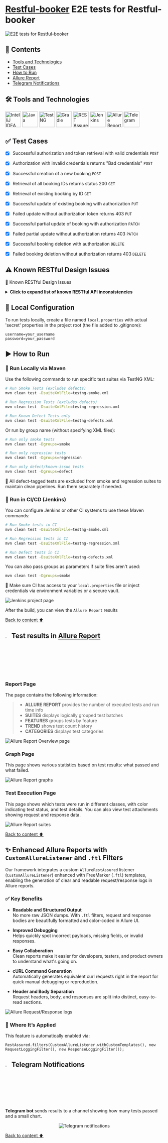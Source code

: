 # [Restful-booker](https://restful-booker.herokuapp.com/apidoc/index.html) E2E tests for Restful-booker
<img title="E2E tests for Restful-booker" src="images/mainlogo.png"></div>

##  <a name="contents">📄 Contents</a>
- [Tools and Technologies](#hammer_and_wrench-tools-and-technologies)
- [Test Cases](#white_check_mark-test-cases)
- [How to Run](#arrow_forward-how-to-run)
- [Allure Report](#-test-results-report-in-allure-report)
- [Telegram Notifications](#-telegram-notifications)

## 🛠️ Tools and Technologies
<a href="https://www.jetbrains.com/idea/"><img src="images/icons/intellij_idea.svg" title="IntelliJ IDEA" alt="IntelliJ IDEA" width="50" height="50"/></a>
<a href="https://www.java.com"><img src="images/icons/java.svg" title="Java" alt="Java" width="50" height="50"/></a>
<a href="https://testng.org/"><img src="images/icons/testng.png" title="TestNG" alt="TestNG" width="50" height="50"/></a>
<a href="https://maven.apache.org/"><img src="images/icons/maven.png" title="Gradle" alt="Gradle" width="50" height="50"/></a>
<a href="https://rest-assured.io"><img src="images/icons/rest_assured.svg" title="REST Assured" alt="REST Assured" width="50" height="50"/></a>
<a href="https://www.jenkins.io"><img src="images/icons/jenkins.svg" title="Jenkins" alt="Jenkins" width="50" height="50"/></a>
<a href="https://qameta.io/allure-report"><img src="images/icons/allure_report.svg" title="Allure Report" alt="Allure Report" width="50" height="50"/></a>
<a href="https://web.telegram.org/"><img src="images/icons/telegram.svg" title="Telegram" alt="Telegram" width="50" height="50"/></a>

## ✅ Test Cases
- [x] Successful authorization and token retrieval with valid credentials `POST`
- [x] Authorization with invalid credentials returns "Bad credentials" `POST`
- [x] Successful creation of a new booking `POST`
- [x] Retrieval of all booking IDs returns status 200 `GET`
- [x] Retrieval of existing booking by ID `GET`
- [x] Successful update of existing booking with authorization `PUT`
- [x] Failed update without authorization token returns 403 `PUT`
- [x] Successful partial update of booking with authorization `PATCH`
- [x] Failed partial update without authorization returns 403 `PATCH`
- [x] Successful booking deletion with authorization `DELETE`
- [x] Failed booking deletion without authorization returns 403 `DELETE`


## ⚠️ Known RESTful Design Issues

📌 Known RESTful Design Issues <a name="restful-defects"></a>
<details>

<summary><strong>Click to expand list of known RESTful API inconsistencies</strong></summary>

The [Restful Booker API](https://restful-booker.herokuapp.com/apidoc/index.html) serves as a useful playground, but some endpoints deviate from REST best practices:

| # | Endpoint / Behavior              | ❌ Current Implementation                             | ✅ RESTful Expectation                          |
|----|----------------------------------|--------------------------------------------------------|-------------------------------------------------|
| 1  | `DELETE /booking/:id`           | Returns `201 Created`                                  | Should return `204 No Content` or `200 OK`      |
| 2  | `GET /ping`                     | Returns `201 Created`                                  | Should return `200 OK`                          |
| 3  | Authentication method           | Uses `Cookie: token=...`                               | Should use `Authorization: Bearer <token>`      |
| 4  | Endpoint naming style           | Verbs like `GetBooking`, `DeleteBooking`               | Use nouns/resources like `/booking/:id`         |
| 5  | API versioning                  | Not versioned (`/booking`)                             | Should use versioning like `/v1/booking`        |
| 6  | PATCH example in docs           | `curl -X PUT` used for PATCH                           | Should be `curl -X PATCH`                       |

> 🛠 These issues are expected in sandbox APIs but should be addressed in production-grade APIs to align with [RESTful principles](https://restfulapi.net/).

</details>

## 🔐 Local Configuration

To run tests locally, create a file named `local.properties` with actual 'secret' properties in the project root (the file added to .gitignore):

```properties
username=your_username
password=your_password
```

## ▶️ How to Run

### 🔹 Run Locally via Maven

Use the following commands to run specific test suites via TestNG XML:

```bash
# Run Smoke Tests (excludes defects)
mvn clean test -DsuiteXmlFile=testng-smoke.xml

# Run Regression Tests (excludes defects)
mvn clean test -DsuiteXmlFile=testng-regression.xml

# Run Known Defect Tests only
mvn clean test -DsuiteXmlFile=testng-defects.xml
```
Or run by group name (without specifying XML files):

```bash
# Run only smoke tests
mvn clean test -Dgroups=smoke

# Run only regression tests
mvn clean test -Dgroups=regression

# Run only defect/known-issue tests
mvn clean test -Dgroups=defect
```
🧩 All defect-tagged tests are excluded from smoke and regression suites to maintain clean pipelines. Run them separately if needed.

### 🔹 Run in CI/CD (Jenkins)

You can configure Jenkins or other CI systems to use these Maven commands:

```bash
# Run Smoke tests in CI
mvn clean test -DsuiteXmlFile=testng-smoke.xml

# Run Regression tests in CI
mvn clean test -DsuiteXmlFile=testng-regression.xml

# Run Defect tests in CI
mvn clean test -DsuiteXmlFile=testng-defects.xml
```
You can also pass groups as parameters if suite files aren't used:

```bash
mvn clean test -Dgroups=smoke
```
🔐 Make sure CI has access to your `local.properties` file or inject credentials via environment variables or a secure vault.

<img src="images/jenkins-full.png" alt="Jenkins project page">

After the build, you can view the `Allure Report` results

[Back to content ⬆](#contents)

## <img width="3%" title="Allure Report" src="images/icons/allure_report.svg"> Test results in [Allure Report](https://jenkins.autotests.cloud/job/MvnBooker/4/allure/)
### Report Page

The page contains the following information:

>- **ALLURE REPORT** provides the number of executed tests and run time info
>- **SUITES** displays logically grouped test batches
>- **FEATURES** groups tests by feature
>- **TREND** shows test count history
>- **CATEGORIES** displays test categories

<img src="images/allure-overview.png" alt="Allure Report Overview page">

### Graph Page
This page shows various statistics based on test results: what passed and what failed.

<img src="images/allure-graph.png" alt="Allure Report graphs">

### Test Execution Page
This page shows which tests were run in different classes, with color indicating test status, and test details.
You can also view test attachments showing request and response data.

<img src="images/allure-test-case.png" alt="Allure Report suites">

[Back to content ⬆](#contents)


## ✨ Enhanced Allure Reports with `CustomAllureListener` and `.ftl` Filters

Our framework integrates a custom `AllureRestAssured` listener (`CustomAllureListener`) enhanced with FreeMarker (`.ftl`) templates, enabling the generation of clear and readable request/response logs in Allure reports.

### ✅ Key Benefits

- **Readable and Structured Output**  
  No more raw JSON dumps. With `.ftl` filters, request and response bodies are beautifully formatted and color-coded in Allure UI.

- **Improved Debugging**  
  Helps quickly spot incorrect payloads, missing fields, or invalid responses.

- **Easy Collaboration**  
  Clean reports make it easier for developers, testers, and product owners to understand what's going on.

- **cURL Command Generation**  
  Automatically generates equivalent curl requests right in the report for quick manual debugging or reproduction.

- **Header and Body Separation**  
  Request headers, body, and responses are split into distinct, easy-to-read sections.

<img src="images/allure-request-response-log.png" alt="Allure Request/Response logs">
  
### 🧩 Where It’s Applied

This feature is automatically enabled via:

```string
RestAssured.filters(CustomAllureListener.withCustomTemplates(), new RequestLoggingFilter(), new ResponseLoggingFilter());
```

## <img width="3%" title="Telegram" src="images/icons/telegram.svg"> Telegram Notifications
 
**Telegram bot** sends results to a channel showing how many tests passed and a small chart.

<p align="center"><img src="images/tg.png" alt="Telegram notifications">
</p>

[Back to content ⬆](#contents)
